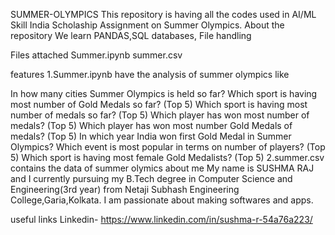 SUMMER-OLYMPICS
This repository is having all the codes used in AI/ML Skill India Scholaship Assignment on Summer Olympics.
About the repository
We learn PANDAS,SQL databases, File handling

Files attached
Summer.ipynb summer.csv

features
1.Summer.ipynb have the analysis of summer olympics like

In how many cities Summer Olympics is held so far?
Which sport is having most number of Gold Medals so far? (Top 5)
Which sport is having most number of medals so far? (Top 5)
Which player has won most number of medals? (Top 5)
Which player has won most number Gold Medals of medals? (Top 5)
In which year India won first Gold Medal in Summer Olympics?
Which event is most popular in terms on number of players? (Top 5)
Which sport is having most female Gold Medalists? (Top 5) 2.summer.csv contains the data of summer olymics
about me
My name is SUSHMA RAJ and I currently pursuing my B.Tech degree in Computer Science and Engineering(3rd year) from Netaji Subhash Engineering College,Garia,Kolkata. I am passionate about making softwares and apps.

useful links
Linkedin- https://www.linkedin.com/in/sushma-r-54a76a223/
